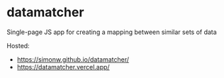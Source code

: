 # datamatcher

Single-page JS app for creating a mapping between similar sets of data

Hosted:
- https://simonw.github.io/datamatcher/
- https://datamatcher.vercel.app/
